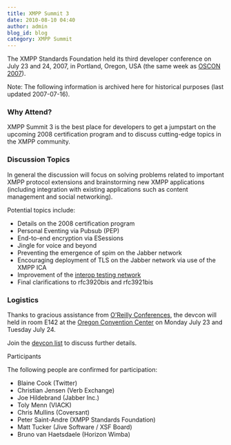 ```yaml
---
title: XMPP Summit 3
date: 2010-08-10 04:40
author: admin
blog_id: blog
category: XMPP Summit
---
```


The XMPP Standards Foundation held its third developer conference on July 23 and 24, 2007, in Portland, Oregon, USA (the same week as [OSCON 2007](http://conferences.oreillynet.com/os2007/)).

Note: The following information is archived here for historical purposes (last updated 2007-07-16).

### Why Attend?
XMPP Summit 3 is the best place for developers to get a jumpstart on the upcoming 2008 certification program and to discuss cutting-edge topics in the XMPP community.

### Discussion Topics
In general the discussion will focus on solving problems related to important XMPP protocol extensions and brainstorming new XMPP applications (including integration with existing applications such as content management and social networking).

Potential topics include:

-   Details on the 2008 certification program
-   Personal Eventing via Pubsub (PEP)
-   End-to-end encryption via ESessions
-   Jingle for voice and beyond
-   Preventing the emergence of spim on the Jabber network
-   Encouraging deployment of TLS on the Jabber network via use of the XMPP ICA
-   Improvement of the [interop testing network](http://www.xmpp.org/interop/)
-   Final clarifications to rfc3920bis and rfc3921bis

### Logistics
Thanks to gracious assistance from [O'Reilly Conferences](http://www.oreilly.com/), the devcon will held in room E142 at the [Oregon Convention Center](http://www.oregoncc.org/) on Monday July 23 and Tuesday July 24.

Join the [devcon list](http://mail.jabber.org/mailman/listinfo/devcon) to discuss further details.

Participants

The following people are confirmed for participation:

-   Blaine Cook (Twitter)
-   Christian Jensen (Verb Exchange)
-   Joe Hildebrand (Jabber Inc.)
-   Toly Menn (VIACK)
-   Chris Mullins (Coversant)
-   Peter Saint-Andre (XMPP Standards Foundation)
-   Matt Tucker (Jive Software / XSF Board)
-   Bruno van Haetsdaele (Horizon Wimba)
